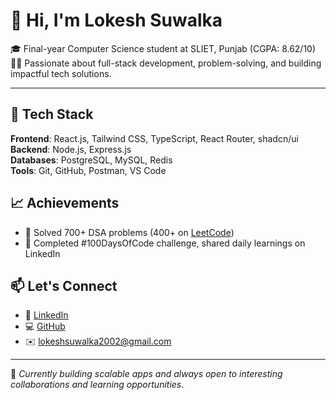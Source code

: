 # 👋 Hi, I'm Lokesh Suwalka

🎓 Final-year Computer Science student at SLIET, Punjab (CGPA: 8.62/10)  
👨‍💻 Passionate about full-stack development, problem-solving, and building impactful tech solutions.  

---

## 🔧 Tech Stack

**Frontend**: React.js, Tailwind CSS, TypeScript, React Router, shadcn/ui  
**Backend**: Node.js, Express.js  
**Databases**: PostgreSQL, MySQL, Redis  
**Tools**: Git, GitHub, Postman, VS Code

## 📈 Achievements

- 🧠 Solved 700+ DSA problems (400+ on [LeetCode](https://leetcode.com/u/LUCKY2002_05/))
- 💯 Completed #100DaysOfCode challenge, shared daily learnings on LinkedIn

## 📫 Let's Connect

- 🔗 [LinkedIn](https://linkedin.com/in/lokeshsuwalka2002)
- 💻 [GitHub](https://github.com/Lokeshsuwalka05)
- ✉️ lokeshsuwalka2002@gmail.com

---

🌱 *Currently building scalable apps and always open to interesting collaborations and learning opportunities.*
